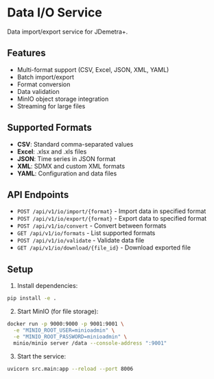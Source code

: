 # Data I/O Service

Data import/export service for JDemetra+.

## Features

- Multi-format support (CSV, Excel, JSON, XML, YAML)
- Batch import/export
- Format conversion
- Data validation
- MinIO object storage integration
- Streaming for large files

## Supported Formats

- **CSV**: Standard comma-separated values
- **Excel**: .xlsx and .xls files
- **JSON**: Time series in JSON format
- **XML**: SDMX and custom XML formats
- **YAML**: Configuration and data files

## API Endpoints

- `POST /api/v1/io/import/{format}` - Import data in specified format
- `POST /api/v1/io/export/{format}` - Export data to specified format
- `POST /api/v1/io/convert` - Convert between formats
- `GET /api/v1/io/formats` - List supported formats
- `POST /api/v1/io/validate` - Validate data file
- `GET /api/v1/io/download/{file_id}` - Download exported file

## Setup

1. Install dependencies:
```bash
pip install -e .
```

2. Start MinIO (for file storage):
```bash
docker run -p 9000:9000 -p 9001:9001 \
  -e "MINIO_ROOT_USER=minioadmin" \
  -e "MINIO_ROOT_PASSWORD=minioadmin" \
  minio/minio server /data --console-address ":9001"
```

3. Start the service:
```bash
uvicorn src.main:app --reload --port 8006
```